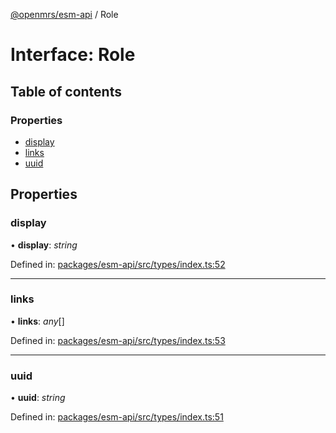 [@openmrs/esm-api](../API.md) / Role

# Interface: Role

## Table of contents

### Properties

- [display](role.md#display)
- [links](role.md#links)
- [uuid](role.md#uuid)

## Properties

### display

• **display**: *string*

Defined in: [packages/esm-api/src/types/index.ts:52](https://github.com/nk183/openmrs-esm-core/blob/master/packages/esm-api/src/types/index.ts#L52)

___

### links

• **links**: *any*[]

Defined in: [packages/esm-api/src/types/index.ts:53](https://github.com/nk183/openmrs-esm-core/blob/master/packages/esm-api/src/types/index.ts#L53)

___

### uuid

• **uuid**: *string*

Defined in: [packages/esm-api/src/types/index.ts:51](https://github.com/nk183/openmrs-esm-core/blob/master/packages/esm-api/src/types/index.ts#L51)
